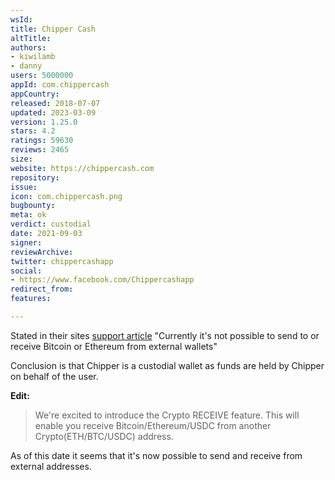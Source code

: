```yaml
---
wsId: 
title: Chipper Cash
altTitle: 
authors:
- kiwilamb
- danny
users: 5000000
appId: com.chippercash
appCountry: 
released: 2018-07-07
updated: 2023-03-09
version: 1.25.0
stars: 4.2
ratings: 59630
reviews: 2465
size: 
website: https://chippercash.com
repository: 
issue: 
icon: com.chippercash.png
bugbounty: 
meta: ok
verdict: custodial
date: 2021-09-03
signer: 
reviewArchive: 
twitter: chippercashapp
social:
- https://www.facebook.com/Chippercashapp
redirect_from: 
features: 

---
```


Stated in their sites [support article](https://support.chippercash.com/en/articles/4750740-how-to-buy-sell-cryptocurrency-on-chipper-cash) 
"Currently it's not possible to send to or receive Bitcoin or Ethereum from external wallets"

Conclusion is that Chipper is a custodial wallet as funds are held by Chipper on behalf of the user.

**Edit:** 

> We're excited to introduce the Crypto RECEIVE feature. This will enable you receive Bitcoin/Ethereum/USDC from another Crypto(ETH/BTC/USDC) address.

As of this date it seems that it's now possible to send and receive from external addresses.
